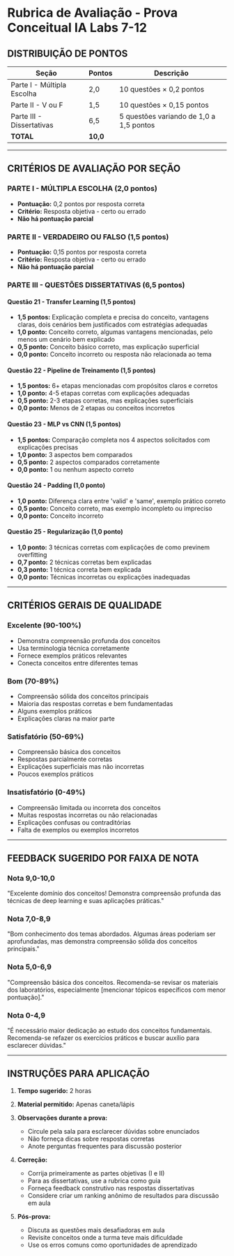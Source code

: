 # Rubrica de Avaliação - Prova Conceitual IA Labs 7-12

## **DISTRIBUIÇÃO DE PONTOS**

| Seção | Pontos | Descrição |
|-------|--------|-----------|
| Parte I - Múltipla Escolha | 2,0 | 10 questões × 0,2 pontos |
| Parte II - V ou F | 1,5 | 10 questões × 0,15 pontos |
| Parte III - Dissertativas | 6,5 | 5 questões variando de 1,0 a 1,5 pontos |
| **TOTAL** | **10,0** | |

---

## **CRITÉRIOS DE AVALIAÇÃO POR SEÇÃO**

### **PARTE I - MÚLTIPLA ESCOLHA (2,0 pontos)**
- **Pontuação:** 0,2 pontos por resposta correta
- **Critério:** Resposta objetiva - certo ou errado
- **Não há pontuação parcial**

### **PARTE II - VERDADEIRO OU FALSO (1,5 pontos)**
- **Pontuação:** 0,15 pontos por resposta correta
- **Critério:** Resposta objetiva - certo ou errado
- **Não há pontuação parcial**

### **PARTE III - QUESTÕES DISSERTATIVAS (6,5 pontos)**

#### **Questão 21 - Transfer Learning (1,5 pontos)**
- **1,5 pontos:** Explicação completa e precisa do conceito, vantagens claras, dois cenários bem justificados com estratégias adequadas
- **1,0 ponto:** Conceito correto, algumas vantagens mencionadas, pelo menos um cenário bem explicado
- **0,5 ponto:** Conceito básico correto, mas explicação superficial
- **0,0 ponto:** Conceito incorreto ou resposta não relacionada ao tema

#### **Questão 22 - Pipeline de Treinamento (1,5 pontos)**
- **1,5 pontos:** 6+ etapas mencionadas com propósitos claros e corretos
- **1,0 ponto:** 4-5 etapas corretas com explicações adequadas
- **0,5 ponto:** 2-3 etapas corretas, mas explicações superficiais
- **0,0 ponto:** Menos de 2 etapas ou conceitos incorretos

#### **Questão 23 - MLP vs CNN (1,5 pontos)**
- **1,5 pontos:** Comparação completa nos 4 aspectos solicitados com explicações precisas
- **1,0 ponto:** 3 aspectos bem comparados
- **0,5 ponto:** 2 aspectos comparados corretamente
- **0,0 ponto:** 1 ou nenhum aspecto correto

#### **Questão 24 - Padding (1,0 ponto)**
- **1,0 ponto:** Diferença clara entre 'valid' e 'same', exemplo prático correto
- **0,5 ponto:** Conceito correto, mas exemplo incompleto ou impreciso
- **0,0 ponto:** Conceito incorreto

#### **Questão 25 - Regularização (1,0 ponto)**
- **1,0 ponto:** 3 técnicas corretas com explicações de como previnem overfitting
- **0,7 ponto:** 2 técnicas corretas bem explicadas
- **0,3 ponto:** 1 técnica correta bem explicada
- **0,0 ponto:** Técnicas incorretas ou explicações inadequadas

---

## **CRITÉRIOS GERAIS DE QUALIDADE**

### **Excelente (90-100%)**
- Demonstra compreensão profunda dos conceitos
- Usa terminologia técnica corretamente
- Fornece exemplos práticos relevantes
- Conecta conceitos entre diferentes temas

### **Bom (70-89%)**
- Compreensão sólida dos conceitos principais
- Maioria das respostas corretas e bem fundamentadas
- Alguns exemplos práticos
- Explicações claras na maior parte

### **Satisfatório (50-69%)**
- Compreensão básica dos conceitos
- Respostas parcialmente corretas
- Explicações superficiais mas não incorretas
- Poucos exemplos práticos

### **Insatisfatório (0-49%)**
- Compreensão limitada ou incorreta dos conceitos
- Muitas respostas incorretas ou não relacionadas
- Explicações confusas ou contraditórias
- Falta de exemplos ou exemplos incorretos

---

## **FEEDBACK SUGERIDO POR FAIXA DE NOTA**

### **Nota 9,0-10,0**
"Excelente domínio dos conceitos! Demonstra compreensão profunda das técnicas de deep learning e suas aplicações práticas."

### **Nota 7,0-8,9**
"Bom conhecimento dos temas abordados. Algumas áreas poderiam ser aprofundadas, mas demonstra compreensão sólida dos conceitos principais."

### **Nota 5,0-6,9**
"Compreensão básica dos conceitos. Recomenda-se revisar os materiais dos laboratórios, especialmente [mencionar tópicos específicos com menor pontuação]."

### **Nota 0-4,9**
"É necessário maior dedicação ao estudo dos conceitos fundamentais. Recomenda-se refazer os exercícios práticos e buscar auxílio para esclarecer dúvidas."

---

## **INSTRUÇÕES PARA APLICAÇÃO**

1. **Tempo sugerido:** 2 horas
2. **Material permitido:** Apenas caneta/lápis
3. **Observações durante a prova:**
   - Circule pela sala para esclarecer dúvidas sobre enunciados
   - Não forneça dicas sobre respostas corretas
   - Anote perguntas frequentes para discussão posterior

4. **Correção:**
   - Corrija primeiramente as partes objetivas (I e II)
   - Para as dissertativas, use a rubrica como guia
   - Forneça feedback construtivo nas respostas dissertativas
   - Considere criar um ranking anônimo de resultados para discussão em aula

5. **Pós-prova:**
   - Discuta as questões mais desafiadoras em aula
   - Revisite conceitos onde a turma teve mais dificuldade
   - Use os erros comuns como oportunidades de aprendizado